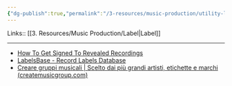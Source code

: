 ```yaml
---
{"dg-publish":true,"permalink":"/3-resources/music-production/utility-label/"}
---
```


Links:: [[3. Resources/Music Production/Label\|Label]]

---


- [How To Get Signed To Revealed Recordings](https://www.evosounds.com/post/2016/12/09/how-to-get-signed-to-revealed-recordings)
- [LabelsBase - Record Labels Database](https://labelsbase.net/?g=Dubstep)
- [Creare gruppi musicali | Scelto dai più grandi artisti, etichette e marchi (createmusicgroup.com)](https://createmusicgroup.com/)

